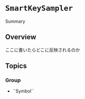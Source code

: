 # ``SmartKeySampler``

<!--@START_MENU_TOKEN@-->Summary<!--@END_MENU_TOKEN@-->

## Overview

ここに書いたらどこに反映されるのか

## Topics

### <!--@START_MENU_TOKEN@-->Group<!--@END_MENU_TOKEN@-->

- <!--@START_MENU_TOKEN@-->``Symbol``<!--@END_MENU_TOKEN@-->

